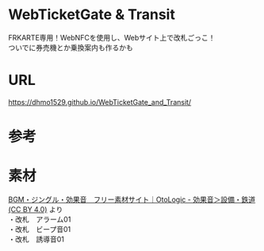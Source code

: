 # WebTicketGate & Transit
FRKARTE専用！WebNFCを使用し、Webサイト上で改札ごっこ！  
ついでに券売機とか乗換案内も作るかも  

# URL
https://dhmo1529.github.io/WebTicketGate_and_Transit/  

# 参考


# 素材
[BGM・ジングル・効果音　フリー素材サイト｜OtoLogic - 効果音＞設備・鉄道(CC BY 4.0)](https://otologic.jp/free/se/facility-railway01.html) より  
・改札　アラーム01  
・改札　ビープ音01  
・改札　誘導音01  
